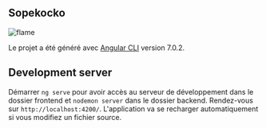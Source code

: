 ## Sopekocko

![flame](https://user-images.githubusercontent.com/50677355/94582129-31d25400-027c-11eb-9f8f-37eeee2eba4b.png)

Le projet a été généré avec [Angular CLI](https://github.com/angular/angular-cli) version 7.0.2.

## Development server

Démarrer `ng serve` pour avoir accès au serveur de développement dans le dossier frontend et `nodemon server` dans le dossier backend. Rendez-vous sur `http://localhost:4200/`. L'application va se recharger automatiquement si vous modifiez un fichier source.
